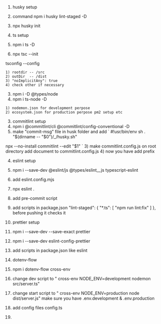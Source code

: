 


1) husky setup 

 1) command npm i husky lint-staged -D
 2) npx husky init

2) ts setup

  1) npm i ts -D
  2) npx tsc --init

  tsconfig --config

    1) rootdir -- /src
    2) outDir  -- /dist
    3) "noImplicitAny": true
    4) check other if necessary

  3) npm i -D @types/node 
  4) npm i ts-node -D 
    
    1) nodemon.json for development perpose
    2) ecosystem.json for production perpose pm2 setup etc

3) commitlint setup
  1) npm i @commitlint/cli @commitlint/config-conventional -D
  2) make "commit-msg" file in husk folder and add
 ` #!usr/bin/env sh
 . "$(dirname  -- "$0")/_/husky.sh"

  npx --no-install commitlint --edit "$1" `
  3) make commitlint.config.js on root directory
  add document to commitlint.config.js
  4) now you have add prefix

4) eslint setup
 1) npm i --save-dev @eslint/js @types/eslint__js typescript-eslint
 2) add eslint.config.mjs 
 3) npx eslint .
 4) add pre-commit script
 5) add scripts in package.json
  "lint-staged": {
    "*.ts": [
      "npm run lint:fix"
    ]
  },
  before pushing it checks it
  
5) prettier setup
  1) npm i --save-dev --save-exact prettier
  2) npm i --save-dev eslint-config-prettier
  3) add scripts in package.json like eslint

6) dotenv-flow
  1) npm i dotenv-flow cross-env
  2) change dev script to " cross-env NODE_ENV=development nodemon src/server.ts"
  3) change start script to " cross-env NODE_ENV=production node dist/server.js" 
  make sure you have .env.development & .env.production
  4) add config files config.ts 

7)   
  



